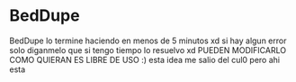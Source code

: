 # BedDupe
BedDupe lo termine haciendo en menos de 5 minutos xd si hay algun error solo diganmelo que si tengo tiempo lo resuelvo xd
PUEDEN MODIFICARLO COMO QUIERAN ES LIBRE DE USO 
:) esta idea me salio del cul0 pero ahi esta
